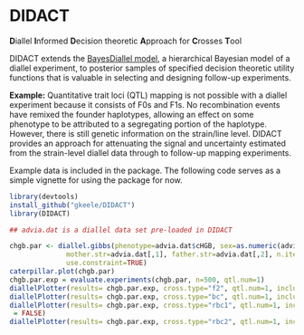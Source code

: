 DIDACT
======

**D**iallel **I**nformed **D**ecision theoretic **A**pproach for **C**rosses **T**ool

DIDACT extends the [BayesDiallel model](http://valdarlab.unc.edu/software/bayesdiallel/BayesDiallel.html), a hierarchical Bayesian model of a diallel experiment, to posterior samples of specified decision theoretic utility functions that is valuable in selecting and designing follow-up experiments.

**Example:** Quantitative trait loci (QTL) mapping is not possible with a diallel experiment because it consists of F0s and F1s. No recombination events have remixed the founder haplotypes, allowing an effect on some phenotype to be attributed to a segregating portion of the haplotype. However, there is still genetic information on the strain/line level. DIDACT provides an approach for attenuating the signal and uncertainty estimated from the strain-level diallel data through to follow-up mapping experiments.

Example data is included in the package. The following code serves as a simple vignette for using the package for now.
```r
library(devtools)
install_github("gkeele/DIDACT")
library(DIDACT)

## advia.dat is a diallel data set pre-loaded in DIDACT

chgb.par <- diallel.gibbs(phenotype=advia.dat$cHGB, sex=as.numeric(advia.dat$is.female=="F"),
			  mother.str=advia.dat[,1], father.str=advia.dat[,2], n.iter=10000, burn.in=10000,
			  use.constraint=TRUE)
caterpillar.plot(chgb.par)
chgb.par.exp = evaluate.experiments(chgb.par, n=500, qtl.num=1)
diallelPlotter(results= chgb.par.exp, cross.type="f2", qtl.num=1, include.bar.plots = FALSE, include.density = FALSE, include.rank = TRUE, include.info.plot = FALSE)
diallelPlotter(results= chgb.par.exp, cross.type="bc", qtl.num=1, include.bar.plots = FALSE, include.density = FALSE, include.rank = TRUE, include.info.plot = FALSE)
diallelPlotter(results= chgb.par.exp, cross.type="rbc1", qtl.num=1, include.bar.plots = FALSE, include.density = FALSE, include.rank = TRUE, include.info.plot
 = FALSE)
diallelPlotter(results= chgb.par.exp, cross.type="rbc2", qtl.num=1, include.bar.plots = FALSE, include.density = FALSE, include.rank = TRUE, include.info.plot = FALSE)
```